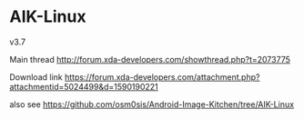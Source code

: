 AIK-Linux
=========

v3.7

Main thread
http://forum.xda-developers.com/showthread.php?t=2073775

Download link
https://forum.xda-developers.com/attachment.php?attachmentid=5024499&d=1590190221

also see
https://github.com/osm0sis/Android-Image-Kitchen/tree/AIK-Linux
